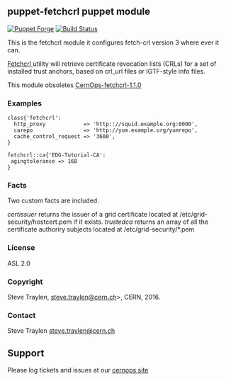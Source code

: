## puppet-fetchcrl puppet module

[![Puppet Forge](http://img.shields.io/puppetforge/v/puppet/fetchcrl.svg)](https://forge.puppetlabs.com/puppet/fetchcrl)
[![Build Status](https://travis-ci.org/voxpupuli/puppet-fetchcrl.svg?branch=master)](https://travis-ci.org/voxpupuli/puppet-fetchcrl)

This is the fetchcrl module it configures fetch-crl version 3 where
ever it can.

[Fetchcrl ](http://wiki.nikhef.nl/grid/FetchCRL3) utility will retrieve certificate revocation lists (CRLs) for 
a set of installed trust anchors, based on crl_url files or IGTF-style info files.

This module obsoletes [CernOps-fetchcrl-1.1.0](https://forge.puppet.com/CERNOps/fetchcrl)

### Examples

```puppet
class{'fetchcrl':
  http_proxy            => 'http:://squid.example.org:8000',
  carepo                => 'http://yum.example.org/yumrepo',
  cache_control_request => '3600',
}

fetchcrl::ca{'EDG-Tutorial-CA':
 agingtolerance => 168
}
```

### Facts
Two custom facts are included.

*certissuer* returns the issuer of a grid certificate located at /etc/grid-security/hostcert.pem if it exists.
*trustedca*  returns an array of all the certificate authoriry subjects located at /etc/grid-security/*.pem

### License
ASL 2.0

### Copyright
Steve Traylen, steve.traylen@cern.ch>, CERN, 2016.

### Contact
Steve Traylen <steve.traylen@cern.ch>

## Support
Please log tickets and issues at our [cernops site](http://github.ch/cernops)
